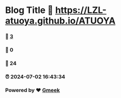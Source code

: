# Blog Title :link: https://LZL-atuoya.github.io/ATUOYA 
### :page_facing_up: [3](https://LZL-atuoya.github.io/ATUOYA/tag.html) 
### :speech_balloon: 0 
### :hibiscus: 24 
### :alarm_clock: 2024-07-02 16:43:34 
### Powered by :heart: [Gmeek](https://github.com/Meekdai/Gmeek)
